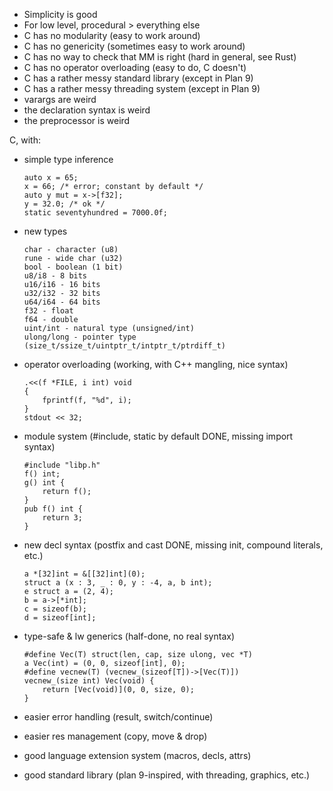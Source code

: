 - Simplicity is good
- For low level, procedural > everything else
- C has no modularity (easy to work around)
- C has no genericity (sometimes easy to work around)
- C has no way to check that MM is right (hard in general, see Rust)
- C has no operator overloading (easy to do, C doesn't)
- C has a rather messy standard library (except in Plan 9)
- C has a rather messy threading system (except in Plan 9)
- varargs are weird
- the declaration syntax is weird
- the preprocessor is weird

C, with:
- simple type inference

      auto x = 65;
      x = 66; /* error; constant by default */
      auto y mut = x->[f32];
      y = 32.0; /* ok */
      static seventyhundred = 7000.0f;

- new types

      char - character (u8)
      rune - wide char (u32)
      bool - boolean (1 bit)
      u8/i8 - 8 bits
      u16/i16 - 16 bits
      u32/i32 - 32 bits
      u64/i64 - 64 bits
      f32 - float
      f64 - double
      uint/int - natural type (unsigned/int)
      ulong/long - pointer type (size_t/ssize_t/uintptr_t/intptr_t/ptrdiff_t)

- operator overloading (working, with C++ mangling, nice syntax)

      .<<(f *FILE, i int) void
      {
          fprintf(f, "%d", i);
      }
      stdout << 32;

- module system (#include, static by default DONE, missing import syntax)

      #include "libp.h"
      f() int;
      g() int {
          return f();
      }
      pub f() int {
          return 3;
      }

- new decl syntax (postfix and cast DONE, missing init, compound literals, etc.)

      a *[32]int = &[[32]int](0);
      struct a (x : 3, _ : 0, y : -4, a, b int);
      e struct a = (2, 4);
      b = a->[*int];
      c = sizeof(b);
      d = sizeof[int];

- type-safe & lw generics (half-done, no real syntax)

      #define Vec(T) struct(len, cap, size ulong, vec *T)
      a Vec(int) = (0, 0, sizeof[int], 0);
      #define vecnew(T) (vecnew_(sizeof[T])->[Vec(T)])
      vecnew_(size int) Vec(void) {
          return [Vec(void)](0, 0, size, 0);
      }

- easier error handling (result, switch/continue)
- easier res management (copy, move & drop)
- good language extension system (macros, decls, attrs)
- good standard library (plan 9-inspired, with threading, graphics, etc.)

